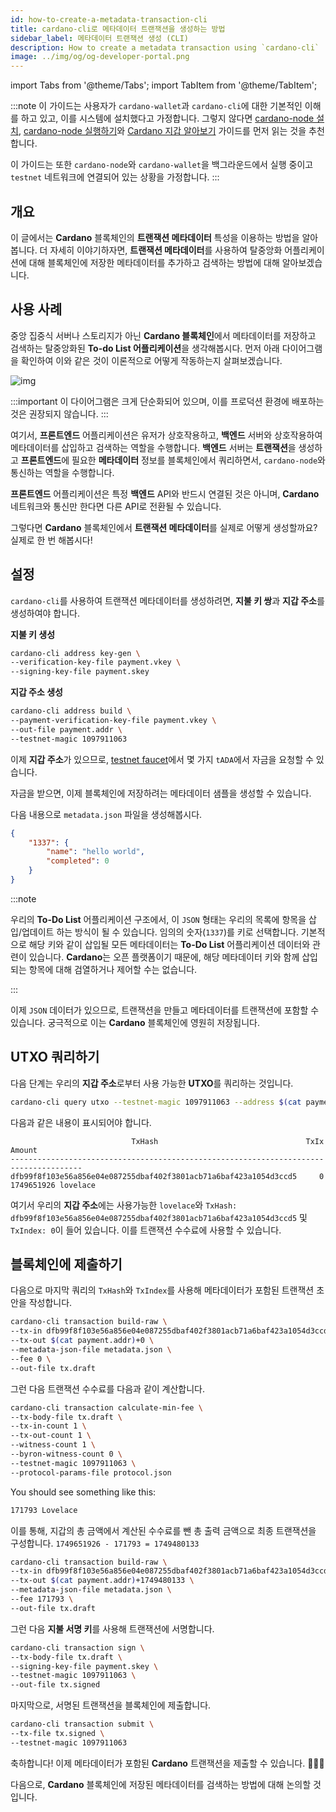 ```yaml
---
id: how-to-create-a-metadata-transaction-cli
title: cardano-cli로 메타데이터 트랜잭션을 생성하는 방법
sidebar_label: 메타데이터 트랜잭션 생성 (CLI)
description: How to create a metadata transaction using `cardano-cli`
image: ../img/og/og-developer-portal.png
---
```

import Tabs from '@theme/Tabs';
import TabItem from '@theme/TabItem';

:::note
이 가이드는 사용자가 `cardano-wallet`과 `cardano-cli`에 대한 기본적인 이해를 하고 있고, 이를 시스템에 설치했다고 가정합니다. 그렇지 않다면 [cardano-node 설치](/docs/get-started/installing-cardano-node), [cardano-node 실행하기](/docs/get-started/running-cardano)와 [Cardano 지갑 알아보기](/docs/integrate-cardano/creating-wallet-faucet) 가이드를 먼저 읽는 것을 추천합니다.

이 가이드는 또한 `cardano-node`와 `cardano-wallet`을 백그라운드에서 실행 중이고 `testnet` 네트워크에 연결되어 있는 상황을 가정합니다.
:::

## 개요

이 글에서는 **Cardano** 블록체인의 **트랜잭션 메타데이터** 특성을 이용하는 방법을 알아봅니다. 더 자세히 이야기하자면, **트랜잭션 메타데이터**를 사용하여 탈중앙화 어플리케이션에 대해 블록체인에 저장한 메타데이터를 추가하고 검색하는 방법에 대해 알아보겠습니다.

## 사용 사례

중앙 집중식 서버나 스토리지가 아닌 **Cardano 블록체인**에서 메타데이터를 저장하고 검색하는 탈중앙화된 **To-do List 어플리케이션**을 생각해봅시다. 먼저 아래 다이어그램을 확인하여 이와 같은 것이 이론적으로 어떻게 작동하는지 살펴보겠습니다.

![img](../../static/img/tx-meta-data/todo-list-app.png)

:::important
이 다이어그램은 크게 단순화되어 있으며, 이를 프로덕션 환경에 배포하는 것은 권장되지 않습니다.
:::

여기서, **프론트엔드** 어플리케이션은 유저가 상호작용하고, **백엔드** 서버와 상호작용하여 메타데이터를 삽입하고 검색하는 역할을 수행합니다. **백엔드** 서버는 **트랜잭션**을 생성하고 **프론트엔드**에 필요한 **메타데이터** 정보를 블록체인에서 쿼리하면서, `cardano-node`와 통신하는 역할을 수행합니다.

**프론트엔드** 어플리케이션은 특정 **백엔드** API와 반드시 연결된 것은 아니며, **Cardano** 네트워크와 통신만 한다면 다른 API로 전환될 수 있습니다.

그렇다면 **Cardano** 블록체인에서 **트랜잭션 메타데이터**를 실제로 어떻게 생성할까요? 실제로 한 번 해봅시다!

## 설정

`cardano-cli`를 사용하여 트랜잭션 메타데이터를 생성하려면, **지불 키 쌍**과 **지갑 주소**를 생성하여야 합니다.

**지불 키 생성**

```bash
cardano-cli address key-gen \
--verification-key-file payment.vkey \
--signing-key-file payment.skey
```

**지갑 주소 생성**

```bash
cardano-cli address build \
--payment-verification-key-file payment.vkey \
--out-file payment.addr \
--testnet-magic 1097911063
```

이제 **지갑 주소**가 있으므로, [testnet faucet](../../docs/integrate-cardano/testnet-faucet)에서 몇 가지 `tADA`에서 자금을 요청할 수 있습니다.

자금을 받으면, 이제 블록체인에 저장하려는 메타데이터 샘플을 생성할 수 있습니다.

다음 내용으로 `metadata.json` 파일을 생성해봅시다.

```json
{
    "1337": {
        "name": "hello world",
        "completed": 0
    }
}
```

:::note

우리의 **To-Do List** 어플리케이션 구조에서, 이 `JSON` 형태는 우리의 목록에 항목을 삽입/업데이트 하는 방식이 될 수 있습니다. 임의의 숫자(`1337`)를 키로 선택합니다. 기본적으로 해당 키와 같이 삽입될 모든 메타데이터는 **To-Do List** 어플리케이션 데이터와 관련이 있습니다. **Cardano**는 오픈 플랫폼이기 때문에, 해당 메타데이터 키와 함께 삽입되는 항목에 대해 검열하거나 제어할 수는 없습니다.

:::

이제 `JSON` 데이터가 있으므로, 트랜잭션을 만들고 메타데이터를 트랜잭션에 포함할 수 있습니다. 궁극적으로 이는 **Cardano** 블록체인에 영원히 저장됩니다.

## UTXO 쿼리하기

다음 단계는 우리의 **지갑 주소**로부터 사용 가능한 **UTXO**를 쿼리하는 것입니다.

```bash
cardano-cli query utxo --testnet-magic 1097911063 --address $(cat payment.addr)
```

다음과 같은 내용이 표시되어야 합니다.

```
                           TxHash                                 TxIx        Amount
--------------------------------------------------------------------------------------
dfb99f8f103e56a856e04e087255dbaf402f3801acb71a6baf423a1054d3ccd5     0        1749651926 lovelace
```

여기서 우리의 **지갑 주소**에는 사용가능한 `lovelace`와 `TxHash: dfb99f8f103e56a856e04e087255dbaf402f3801acb71a6baf423a1054d3ccd5` 및 `TxIndex: 0`이 들어 있습니다. 이를 트랜잭션 수수료에 사용할 수 있습니다.

## 블록체인에 제출하기

다음으로 마지막 쿼리의 `TxHash`와 `TxIndex`를 사용해 메타데이터가 포함된 트랜잭션 초안을 작성합니다.

```bash {2}
cardano-cli transaction build-raw \
--tx-in dfb99f8f103e56a856e04e087255dbaf402f3801acb71a6baf423a1054d3ccd5#0 \
--tx-out $(cat payment.addr)+0 \
--metadata-json-file metadata.json \
--fee 0 \
--out-file tx.draft
```

그런 다음 트랜잭션 수수료를 다음과 같이 계산합니다.

```bash
cardano-cli transaction calculate-min-fee \
--tx-body-file tx.draft \
--tx-in-count 1 \
--tx-out-count 1 \
--witness-count 1 \
--byron-witness-count 0 \
--testnet-magic 1097911063 \
--protocol-params-file protocol.json
```

You should see something like this:

```bash
171793 Lovelace
```

이를 통해, 지갑의 총 금액에서 계산된 수수료를 뺀 총 출력 금액으로 최종 트랜잭션을 구성합니다. `1749651926 - 171793 = 1749480133`

```bash {3}
cardano-cli transaction build-raw \
--tx-in dfb99f8f103e56a856e04e087255dbaf402f3801acb71a6baf423a1054d3ccd5#0 \
--tx-out $(cat payment.addr)+1749480133 \
--metadata-json-file metadata.json \
--fee 171793 \
--out-file tx.draft
```

그런 다음 **지불 서명 키**를 사용해 트랜잭션에 서명합니다.

```bash
cardano-cli transaction sign \             
--tx-body-file tx.draft \
--signing-key-file payment.skey \
--testnet-magic 1097911063 \
--out-file tx.signed 
```

마지막으로, 서명된 트랜잭션을 블록체인에 제출합니다.


```bash
cardano-cli transaction submit \
--tx-file tx.signed \    
--testnet-magic 1097911063
```

축하합니다! 이제 메타데이터가 포함된 **Cardano** 트랜잭션을 제출할 수 있습니다. 🎉🎉🎉

다음으로, **Cardano** 블록체인에 저장된 메타데이터를 검색하는 방법에 대해 논의할 것입니다.
